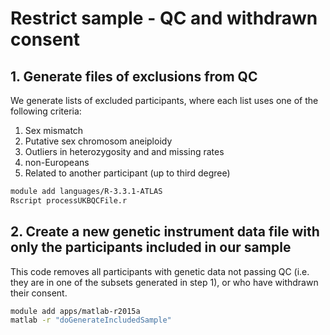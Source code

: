 
# Restrict sample - QC and withdrawn consent


## 1. Generate files of exclusions from QC

We generate lists of excluded participants, where each list uses one of the following criteria:

1. Sex mismatch
2. Putative sex chromosom aneiploidy
3. Outliers in heterozygosity and and missing rates
4. non-Europeans
5. Related to another participant (up to third degree)

```bash
module add languages/R-3.3.1-ATLAS
Rscript processUKBQCFile.r
```

## 2. Create a new genetic instrument data file with only the participants included in our sample

This code removes all participants with genetic data not passing QC (i.e. they are in one of the subsets generated in step 1), or who have withdrawn their consent.

```bash
module add apps/matlab-r2015a
matlab -r "doGenerateIncludedSample"
```
